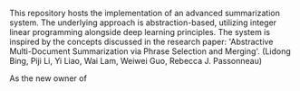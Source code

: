 This repository hosts the implementation of an advanced summarization system. The underlying approach is abstraction-based, utilizing integer linear programming alongside deep learning principles. The system is inspired by the concepts discussed in the research paper: 'Abstractive Multi-Document Summarization via Phrase Selection and Merging'. (Lidong Bing, Piji Li, Yi Liao, Wai Lam, Weiwei Guo, Rebecca J. Passonneau)

As the new owner of